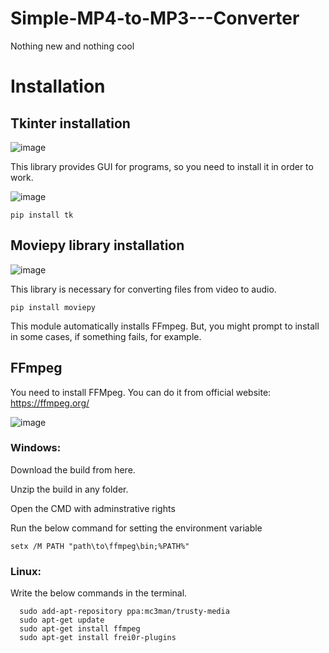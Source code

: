 # Simple-MP4-to-MP3---Converter
Nothing new and nothing cool

# Installation

## Tkinter installation
![image](https://user-images.githubusercontent.com/113610915/204112147-1bfd57b5-5df2-4641-9b46-ad8e287948ab.png)


This library provides GUI for programs, so you need to install it in order to work.

![image](https://user-images.githubusercontent.com/113610915/204112158-3053f95e-fc72-43bd-893f-e5c1ea6cf089.png)

```
pip install tk
```


## Moviepy library installation
![image](https://user-images.githubusercontent.com/113610915/204111962-625f3e76-5434-4fa4-8cc7-a5ed1fd85748.png)

This library is necessary for converting files from video to audio.
```
pip install moviepy
```

This module automatically installs FFmpeg. But, you might prompt to install in some cases, if something fails, for example.



## FFmpeg

You need to install FFMpeg.
You can do it from official website: https://ffmpeg.org/

![image](https://user-images.githubusercontent.com/113610915/204111930-4b00dd57-9152-42bd-93f2-c17e09522391.png)

### Windows:
  Download the build from here.
  
  Unzip the build in any folder.
  
  Open the CMD with adminstrative rights
  
  Run the below command for setting the environment variable

  ```
  setx /M PATH "path\to\ffmpeg\bin;%PATH%"
  ```
  
### Linux:
  Write the below commands in the terminal.
    
  ``` 
    sudo add-apt-repository ppa:mc3man/trusty-media  
    sudo apt-get update  
    sudo apt-get install ffmpeg  
    sudo apt-get install frei0r-plugins
  ```
